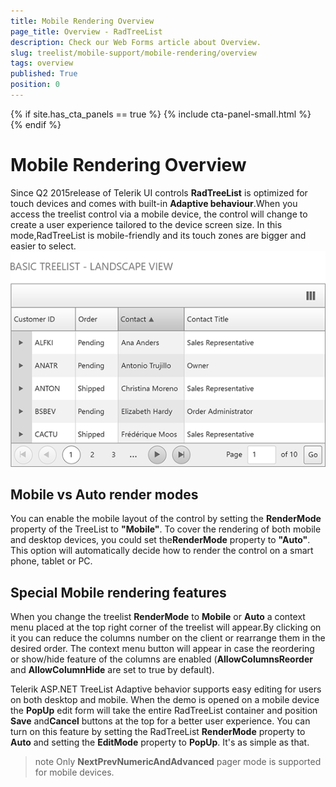 ```yaml
---
title: Mobile Rendering Overview
page_title: Overview - RadTreeList
description: Check our Web Forms article about Overview.
slug: treelist/mobile-support/mobile-rendering/overview
tags: overview
published: True
position: 0
---
```


{% if site.has_cta_panels == true %}
{% include cta-panel-small.html %}
{% endif %}

# Mobile Rendering Overview



Since Q2 2015release of Telerik UI controls **RadTreeList** is optimized for touch devices and comes with built-in **Adaptive behaviour**.When you access the treelist control via a mobile device, the control will change to create a user experience tailored to the device screen size. In this mode,RadTreeList is mobile-friendly and its touch zones are bigger and easier to select.
![treelist-adaptive-behavior](images/TreeList_mobile_OverviewLandScape1.png)

## Mobile vs Auto render modes

You can enable the mobile layout of the control by setting the **RenderMode** property of the TreeList to **"Mobile"**. To cover the rendering of both mobile and desktop devices, you could set the**RenderMode** property to **"Auto"**. This option will automatically decide how to render the control on a smart phone, tablet or PC.

## Special Mobile rendering features

When you change the treelist **RenderMode** to **Mobile** or **Auto** a context menu placed at the top right corner of the treelist will appear.By clicking on it you can reduce the columns number on the client or rearrange them in the desired order.
The context menu button will appear in case the reordering or show/hide feature of the columns are enabled (**AllowColumnsReorder** and **AllowColumnHide** are set to true by default).

Telerik ASP.NET TreeList Adaptive behavior supports easy editing for users on both desktop and mobile. When the demo is opened on a mobile device the **PopUp** edit form will take the entire RadTreeList container and position **Save** and**Cancel** buttons at the top for a better user experience. You can turn on this feature by setting the RadTreeList **RenderMode** property to **Auto** and setting the **EditMode** property to **PopUp**. It's as simple as that.

>note Only **NextPrevNumericAndAdvanced** pager mode is supported for mobile devices. 
>
